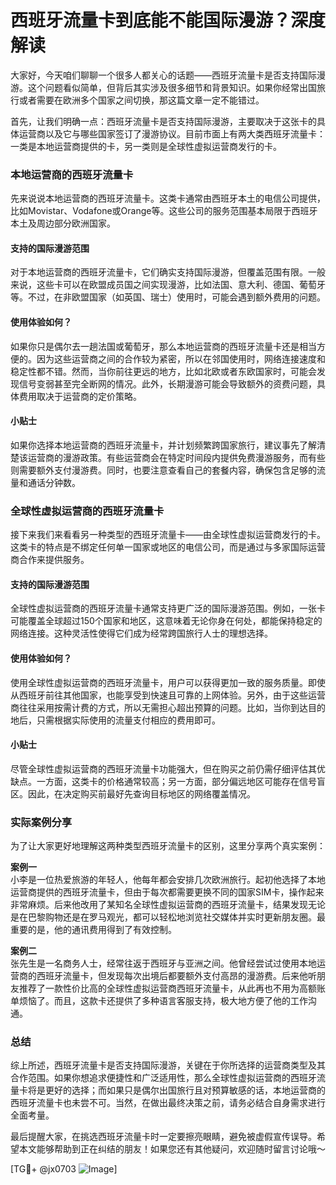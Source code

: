 # 西班牙流量卡到底能不能国际漫游？深度解读

大家好，今天咱们聊聊一个很多人都关心的话题——西班牙流量卡是否支持国际漫游。这个问题看似简单，但背后其实涉及很多细节和背景知识。如果你经常出国旅行或者需要在欧洲多个国家之间切换，那这篇文章一定不能错过。

首先，让我们明确一点：西班牙流量卡是否支持国际漫游，主要取决于这张卡的具体运营商以及它与哪些国家签订了漫游协议。目前市面上有两大类西班牙流量卡：一类是本地运营商提供的卡，另一类则是全球性虚拟运营商发行的卡。

### 本地运营商的西班牙流量卡

先来说说本地运营商的西班牙流量卡。这类卡通常由西班牙本土的电信公司提供，比如Movistar、Vodafone或Orange等。这些公司的服务范围基本局限于西班牙本土及周边部分欧洲国家。

#### 支持的国际漫游范围

对于本地运营商的西班牙流量卡，它们确实支持国际漫游，但覆盖范围有限。一般来说，这些卡可以在欧盟成员国之间实现漫游，比如法国、意大利、德国、葡萄牙等。不过，在非欧盟国家（如英国、瑞士）使用时，可能会遇到额外费用的问题。

#### 使用体验如何？

如果你只是偶尔去一趟法国或葡萄牙，那么本地运营商的西班牙流量卡还是相当方便的。因为这些运营商之间的合作较为紧密，所以在邻国使用时，网络连接速度和稳定性都不错。然而，当你前往更远的地方，比如北欧或者东欧国家时，可能会发现信号变弱甚至完全断网的情况。此外，长期漫游可能会导致额外的资费问题，具体费用取决于运营商的定价策略。

#### 小贴士

如果你选择本地运营商的西班牙流量卡，并计划频繁跨国家旅行，建议事先了解清楚该运营商的漫游政策。有些运营商会在特定时间段内提供免费漫游服务，而有些则需要额外支付漫游费。同时，也要注意查看自己的套餐内容，确保包含足够的流量和通话分钟数。

### 全球性虚拟运营商的西班牙流量卡

接下来我们来看看另一种类型的西班牙流量卡——由全球性虚拟运营商发行的卡。这类卡的特点是不绑定任何单一国家或地区的电信公司，而是通过与多家国际运营商合作来提供服务。

#### 支持的国际漫游范围

全球性虚拟运营商的西班牙流量卡通常支持更广泛的国际漫游范围。例如，一张卡可能覆盖全球超过150个国家和地区，这意味着无论你身在何处，都能保持稳定的网络连接。这种灵活性使得它们成为经常跨国旅行人士的理想选择。

#### 使用体验如何？

使用全球性虚拟运营商的西班牙流量卡，用户可以获得更加一致的服务质量。即使从西班牙前往其他国家，也能享受到快速且可靠的上网体验。另外，由于这些运营商往往采用按需计费的方式，所以无需担心超出预算的问题。比如，当你到达目的地后，只需根据实际使用的流量支付相应的费用即可。

#### 小贴士

尽管全球性虚拟运营商的西班牙流量卡功能强大，但在购买之前仍需仔细评估其优缺点。一方面，这类卡的价格通常较高；另一方面，部分偏远地区可能存在信号盲区。因此，在决定购买前最好先查询目标地区的网络覆盖情况。

### 实际案例分享

为了让大家更好地理解这两种类型西班牙流量卡的区别，这里分享两个真实案例：

**案例一**  
小李是一位热爱旅游的年轻人，他每年都会安排几次欧洲旅行。起初他选择了本地运营商提供的西班牙流量卡，但由于每次都需要更换不同的国家SIM卡，操作起来非常麻烦。后来他改用了某知名全球性虚拟运营商的西班牙流量卡，结果发现无论是在巴黎购物还是在罗马观光，都可以轻松地浏览社交媒体并实时更新朋友圈。最重要的是，他的通讯费用得到了有效控制。

**案例二**  
张先生是一名商务人士，经常往返于西班牙与亚洲之间。他曾经尝试过使用本地运营商的西班牙流量卡，但发现每次出境后都要额外支付高昂的漫游费。后来他听朋友推荐了一款性价比高的全球性虚拟运营商西班牙流量卡，从此再也不用为高额账单烦恼了。而且，这款卡还提供了多种语言客服支持，极大地方便了他的工作沟通。

### 总结

综上所述，西班牙流量卡是否支持国际漫游，关键在于你所选择的运营商类型及其合作范围。如果你想追求便捷性和广泛适用性，那么全球性虚拟运营商的西班牙流量卡将是更好的选择；而如果只是偶尔出国旅行且对预算敏感的话，本地运营商的西班牙流量卡也未尝不可。当然，在做出最终决策之前，请务必结合自身需求进行全面考量。

最后提醒大家，在挑选西班牙流量卡时一定要擦亮眼睛，避免被虚假宣传误导。希望本文能够帮助到正在纠结的朋友！如果您还有其他疑问，欢迎随时留言讨论哦～

[TG💪+ @jx0703 ![Image](https://github.com/user-attachments/assets/dbca1d08-cadb-493c-b0ec-ad6f7a83f270)]